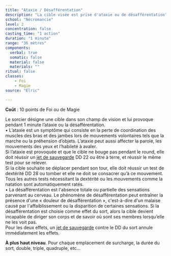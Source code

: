 ```yaml
---
title: "Ataxie / Désafférentation"
description: "La cible visée est prise d'ataxie ou de désafférentation"
school: "Nécromancie"
level: 2
concentration: false
casting_time: "1 action"
duration: "1 minute"
range: "36 mètres"
components:
  verbal: true
  somatic: false
  material: false
  materials: ""
ritual: false
classes:
    - Foi
    - Magie
source: "Elric"

---
```

**Coût** : 10 points de Foi ou de Magie  

Le sorcier désigne une cible dans son champ de vision et lui provoque pendant 1 minute l’ataxie ou la désafférentation.  
    • L’ataxie est un symptôme qui consiste en la perte de coordination des muscles des bras et des jambes lors de mouvements volontaires tels que la marche ou la préhension d’objets. L’ataxie peut aussi affecter la parole, les mouvements des yeux et l’habileté à avaler.  
Si l’ataxie est provoquée et que le cible ne bouge pas pendant le round, elle doit réussir un [jet de sauvegarde](/utiliser-les-caracteristiques/#jets-de-sauvegarde) DD 22 ou être à terre, et réussir le même test pour se relever.  
Si la cible souhaite se déplacer pendant son tour, elle doit réussir un test de dextérité DD 28 ou tomber et elle ne doit se consacrer qu’à ce mouvement. Tous les autres tests nécessitant la dextérité ou les mouvements comme la natation sont automatiquement ratés.  
    • La désafférentation est l'absence totale ou partielle des sensations parvenant au cerveau. Le phénomène de désafférentation peut entraîner la présence d'une « douleur de désafférentation », c'est-à-dire d'un malaise causé par l'affaiblissement ou la disparition de certaines sensations.
      Si la désafférentation est choisie comme effet du sort, alors la cible devient incapable de diriger son corps et de savoir où sont ses membres lorsqu’elle ne les voit pas.  
Pour les deux effets, un [jet de sauvegarde](/utiliser-les-caracteristiques/#jets-de-sauvegarde) contre le DD du sort annule immédiatement les effets.  

**À plus haut niveau**. Pour chaque emplacement de surcharge, la durée du sort, double, triple, quadruple, etc...  
